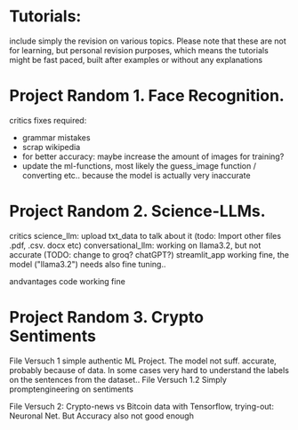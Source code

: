 # Tutorials:
include simply the revision on various topics. Please note that these are not for learning, but personal revision purposes, which means the tutorials might be fast paced, built after examples or without any explanations

# Project Random 1. Face Recognition.
critics
  fixes required:
- grammar mistakes
- scrap wikipedia
- for better accuracy: maybe increase the amount of images for training?
- update the ml-functions, most likely the guess_image function / converting etc.. because the model is actually very inaccurate

# Project Random 2. Science-LLMs.
critics
science_llm: upload txt_data to talk about it (todo: Import other files .pdf, .csv. docx etc)
conversational_llm: working on llama3.2, but not accurate (TODO: change to groq? chatGPT?)
streamlit_app working fine, the model ("llama3.2") needs also fine tuning..

andvantages
code working fine

# Project Random 3. Crypto Sentiments
File Versuch 1 simple authentic ML Project. The model not suff. accurate, probably because of data. 
                                            In some cases very hard to understand the labels on the sentences
                                            from the dataset..
File Versuch 1.2 Simply promptengineering on sentiments

File Versuch 2: Crypto-news vs Bitcoin data with Tensorflow, trying-out: Neuronal Net. But Accuracy also not good enough

